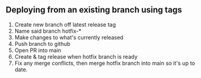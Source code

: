 ## Deploying from an existing branch using tags

1. Create new branch off latest release tag
2. Name said branch hotfix-\*
3. Make changes to what's currently released
4. Push branch to github
5. Open PR into main
6. Create & tag release when hotfix branch is ready
7. Fix any merge conflicts, then merge hotfix branch into main so it's up to date.
